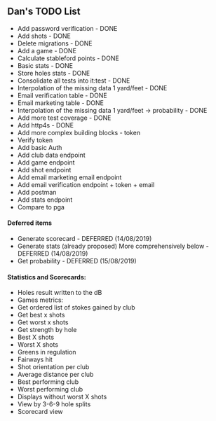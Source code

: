 
## Dan's TODO List

*   Add password verification - DONE
*   Add shots - DONE
*   Delete migrations - DONE
*   Add a game - DONE
*   Calculate stableford points - DONE
*   Basic stats - DONE
*   Store holes stats - DONE
*   Consolidate all tests into it:test - DONE
*   Interpolation of the missing data 1 yard/feet - DONE
*   Email verification table - DONE
*   Email marketing table - DONE
*   Interpolation of the missing data 1 yard/feet -> probability - DONE
*   Add more test coverage - DONE
*   Add http4s - DONE
*   Add more complex building blocks - token
*   Verify token
*   Add basic Auth
*   Add club data endpoint
*   Add game endpoint
*   Add shot endpoint
*   Add email marketing email endpoint
*   Add email verification endpoint + token + email
*   Add postman
*   Add stats endpoint
*   Compare to pga

#### Deferred items

*   Generate scorecard - DEFERRED (14/08/2019)
*   Generate stats (already proposed) More comprehensively below - DEFERRED (14/08/2019)
*   Get probability - DEFERRED (15/08/2019)

#### Statistics and Scorecards:

*   Holes result written to the dB
*   Games metrics:
*   Get ordered list of stokes gained by club
*   Get best x shots
*   Get worst x shots
*   Get strength by hole
*   Best X shots
*   Worst X shots
*   Greens in regulation
*   Fairways hit
*   Shot orientation per club
*   Average distance per club
*   Best performing club
*   Worst performing club
*   Displays without worst X shots
*   View by 3-6-9 hole splits
*   Scorecard view
